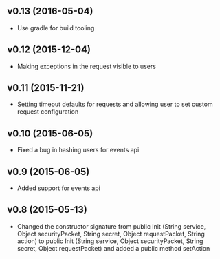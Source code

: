 ## v0.13 (2016-05-04)

* Use gradle for build tooling

## v0.12 (2015-12-04)

* Making exceptions in the request visible to users

## v0.11 (2015-11-21)

* Setting timeout defaults for requests and allowing user to set custom request configuration

## v0.10 (2015-06-05)

* Fixed a bug in hashing users for events api

## v0.9 (2015-06-05)

* Added support for events api

## v0.8 (2015-05-13)

* Changed the constructor signature from public Init (String service, Object securityPacket, String secret, Object requestPacket, String action) to public Init (String service, Object securityPacket, String secret, Object requestPacket) and added a public method setAction
